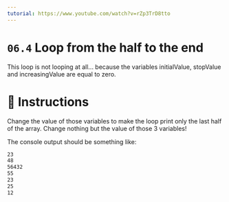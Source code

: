 ```yaml
---
tutorial: https://www.youtube.com/watch?v=rZp3TrD8tto
---
```


# `06.4` Loop from the half to the end

This loop is not looping at all... because the variables initialValue, stopValue and increasingValue are equal to zero.

# 📝 Instructions

Change the value of those variables to make the loop print only the last half of the array.
Change nothing but the value of those 3 variables!

The console output should be something like:

```md
23
48
56432
55
23
25
12
```